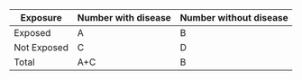 | Exposure    | Number with disease | Number without disease |
|----------   |---------------------|------------------------|
| Exposed     | A                   | B                      |
| Not Exposed | C                   | D                      |
| Total       | A+C                 | B